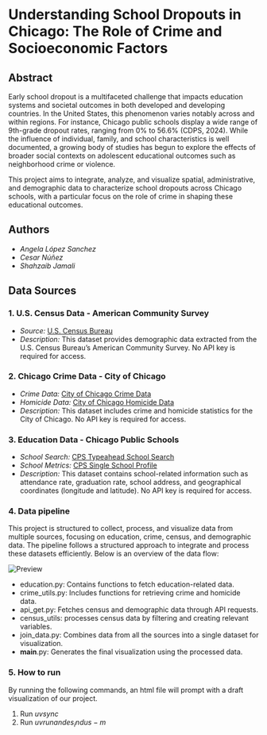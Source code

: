 # Understanding School Dropouts in Chicago: The Role of Crime and Socioeconomic Factors

## Abstract
Early school dropout is a multifaceted challenge that impacts education systems and societal outcomes in both developed and developing countries. In the United States, this phenomenon varies notably across and within regions. For instance, Chicago public schools display a wide range of 9th-grade dropout rates, ranging from 0% to 56.6% (CDPS, 2024). While the influence of individual, family, and school characteristics is well documented, a growing body of studies has begun to explore the effects of broader social contexts on adolescent educational outcomes such as neighborhood crime or violence. 

This project aims to integrate, analyze, and visualize spatial, administrative, and demographic data to characterize school dropouts across Chicago schools, with a particular focus on the role of crime in shaping these educational outcomes.

## Authors
- *Angela López Sanchez*
- *Cesar Núñez*
- *Shahzaib Jamali*

## Data Sources

### 1. U.S. Census Data - American Community Survey
- *Source:* [U.S. Census Bureau](https://www.census.gov/programs-surveys/acs)
- *Description:* This dataset provides demographic data extracted from the U.S. Census Bureau’s American Community Survey. No API key is required for access.

### 2. Chicago Crime Data - City of Chicago
- *Crime Data:* [City of Chicago Crime Data](https://data.cityofchicago.org/Public-Safety/Crimes-Map/mw69-m6xi)
- *Homicide Data:* [City of Chicago Homicide Data](https://data.cityofchicago.org/Public-Safety/Homicides/ijzp-q8t2)
- *Description:* This dataset includes crime and homicide statistics for the City of Chicago. No API key is required for access.

### 3. Education Data - Chicago Public Schools
- *School Search:* [CPS Typeahead School Search](https://api.cps.edu/schoolprofile/Help/Api/GET-CPS-TypeaheadSchoolSearch_SearchValue)
- *School Metrics:* [CPS Single School Profile](https://api.cps.edu/schoolprofile/Help/Api/GET-CPS-SingleSchoolProfile_SchoolID)
- *Description:* This dataset contains school-related information such as attendance rate, graduation rate, school address, and geographical coordinates (longitude and latitude). No API key is required for access.

### 4. Data pipeline
This project is structured to collect, process, and visualize data from multiple sources, focusing on education, crime, census, and demographic data. The pipeline follows a structured approach to integrate and process these datasets efficiently. Below is an overview of the data flow:

![Preview]([https://raw.githubusercontent.com/uchicago-2025-capp30122/30122-project-andes-indus-analytics/refs/heads/main/data_pipeline.jpg](https://github.com/uchicago-2025-capp30122/30122-project-andes-indus-analytics/blob/main/data_pipeline.jpg))

- education.py: Contains functions to fetch education-related data.
- crime_utils.py: Includes functions for retrieving crime and homicide data.
- api_get.py: Fetches census and demographic data through API requests.
- census_utils: processes census data by filtering and creating relevant variables.
- join_data.py: Combines data from all the sources into a single dataset for visualization.
- __main__.py: Generates the final visualization using the processed data.

### 5. How to run
By running the following commands, an html file will prompt with a draft visualization of our project. 

1. Run $uv sync$
2. Run $uv run andes_indus -m$
